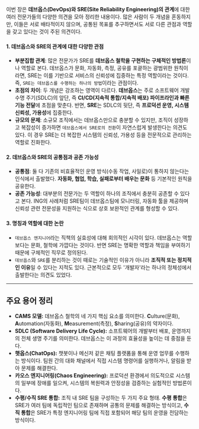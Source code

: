 이번 장은 **데브옵스(DevOps)와 SRE(Site Reliability Engineering)의 관계**에 대한 여러 전문가들의 다양한 의견을 모아 정리한 내용이다. 많은 사람이 두 개념을 혼동하지만, 이들은 서로 배타적이지 않으며, 공통된 목표를 추구하면서도 서로 다른 관점과 역할을 갖고 있다는 것이 주된 의견이다.

#### **1. 데브옵스와 SRE의 관계에 대한 다양한 관점**

- **부분집합 관계**: 많은 전문가가 SRE를 **데브옵스 철학을 구현하는 구체적인 방법론**이나 역할로 본다. 데브옵스가 문화, 자동화, 측정, 공유를 포괄하는 광범위한 원칙이라면, SRE는 이를 기반으로 서비스의 신뢰성에 집중하는 특정 역할이라는 것이다. 즉, `SRE는 데브옵스를 수행하는 하나의 방법`이라는 관점이다.
- **초점의 차이**: 두 개념은 강조하는 영역이 다르다. **데브옵스**는 주로 소프트웨어 개발 수명 주기(SDLC)의 앞단, 즉 **CI/CD(지속적 통합/지속적 배포) 파이프라인과 빠른 기능 전달**에 초점을 맞춘다. 반면, **SRE**는 SDLC의 뒷단, 즉 **프로덕션 운영, 시스템 신뢰성, 가용성**에 집중한다.
- **규모의 문제**: 소규모 조직에서는 데브옵스만으로 충분할 수 있지만, 조직이 성장하고 복잡성이 증가하면 `데브옵스에서 SRE로의 전환`이 자연스럽게 발생한다는 의견도 있다. 이 경우 SRE는 더 복잡한 시스템의 신뢰성, 가용성 등을 전문적으로 관리하는 역할로 진화한다.

#### **2. 데브옵스와 SRE의 공통점과 공존 가능성**

- **공통점**: 둘 다 기존의 비효율적인 운영 방식(수동 작업, 사일로)이 통하지 않는다는 인식에서 출발했다. **자동화, 협업, 학습, 실패로부터 배우는 문화** 등 기본적인 원칙을 공유한다.
- **공존 가능성**: 대부분의 전문가는 두 역할이 하나의 조직에서 충분히 공존할 수 있다고 본다. ING의 사례처럼 SRE팀이 데브옵스팀에 모니터링, 자동화 툴을 제공하며 신뢰성 관련 전문성을 지원하는 식으로 상호 보완적인 관계를 형성할 수 있다.

#### **3. 명칭과 역할에 대한 논란**

- `데브옵스 엔지니어`라는 직책의 실효성에 대해 회의적인 시각이 있다. 데브옵스는 역할보다는 문화, 철학에 가깝다는 것이다. 반면 SRE는 명확한 역할과 책임을 부여하기 때문에 구체적인 직무로 정의된다.
- `데브옵스`와 `SRE`를 분리하는 것이 때로는 기술적인 이유가 아니라 **조직적 또는 정치적인 이유**일 수 있다는 지적도 있다. 근본적으로 모두 '개발자'라는 하나의 정체성에서 출발한다는 의견도 있었다.

---

## **주요 용어 정리**

- **CAMS 모델:** 데브옵스 철학의 네 가지 핵심 요소를 의미한다. **C**ulture(문화), **A**utomation(자동화), **M**easurement(측정), **S**haring(공유)의 약자이다.
- **SDLC (Software Delivery Life Cycle):** 소프트웨어의 개발부터 배포, 운영까지의 전체 생명 주기를 의미한다. 데브옵스는 이 과정의 효율성을 높이는 데 중점을 둔다.
- **햇옵스(ChatOps):** 챗봇이나 메신저 같은 채팅 플랫폼을 통해 운영 업무를 수행하는 방식이다. 팀원 간의 대화 채널에서 직접 시스템 명령어를 실행하거나, 알림을 받아 문제를 해결한다.
- **카오스 엔지니어링(Chaos Engineering):** 프로덕션 환경에서 의도적으로 시스템의 일부에 장애를 일으켜, 시스템의 복원력과 안정성을 검증하는 실험적인 방법론이다.
- **수평/수직 SRE 통합:** 조직 내 SRE 팀을 구성하는 두 가지 주요 형태. **수평 통합**은 SRE가 여러 팀에 독립적인 팀으로 존재하며 공통의 문제를 해결하는 방식이고, **수직 통합**은 SRE가 특정 엔지니어링 팀에 직접 포함되어 해당 팀의 운영을 전담하는 방식이다.